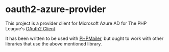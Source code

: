 # oauth2-azure-provider

This project is a provider client for Microsoft Azure AD for The PHP League's [OAuth2 Client](https://github.com/thephpleague/oauth2-client).

It has been written to be used with [PHPMailer](https://github.com/phpmailer/phpmailer), but ought to work with other libraries that use the above mentioned library. 
